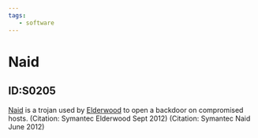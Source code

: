 ```yaml
---
tags:
   - software
---
```

# Naid
## ID:S0205
[Naid](software/S0205) is a trojan used by [Elderwood](groups/G0066) to open a backdoor on compromised hosts. (Citation: Symantec Elderwood Sept 2012) (Citation: Symantec Naid June 2012)
